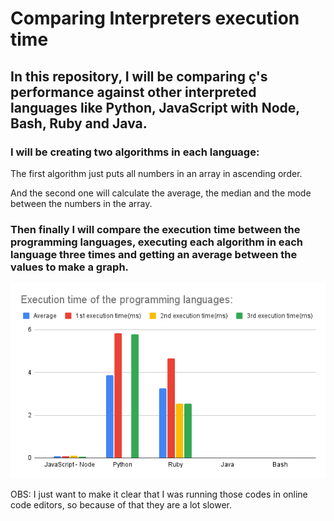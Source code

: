 # Comparing Interpreters execution time

## In this repository, I will be comparing ç's performance against other interpreted languages like Python, JavaScript with Node, Bash, Ruby and Java.

### I will be creating two algorithms in each language:

The first algorithm just puts all numbers in an array in ascending order.

And the second one will calculate the average, the median and the mode between the numbers in the array.

### Then finally I will compare the execution time between the programming languages, executing each algorithm in each language three times and getting an average between the values to make a graph.

![graph](./src/graphic.png)

OBS: I just want to make it clear that I was running those codes in online code editors, so because of that they are a lot slower.
